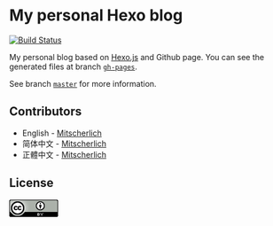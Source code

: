 # My personal Hexo blog
<!-- Markdown snippet -->
[![Build Status](https://travis-ci.org/Mitscherlich/blog.svg?branch=master)](https://travis-ci.org/Mitscherlich/blog)

My personal blog based on [Hexo.js](https://hexo.io) and Github page. You can see the generated files at branch [`gh-pages`](https://github.com/Mitscherlich/blog/tree/master).

See branch [`master`](https://github.com/Mitscherlich/blog/) for more information.

## Contributors

- English - [Mitscherlich](https://github.com/Mitscherlich)
- 简体中文 - [Mitscherlich](https://github.com/Mitscherlich)
- 正體中文 - [Mitscherlich](https://github.com/Mitscherlich)

## License

[![Creative Commons License](assets/messages/CC-BY-4.0.png)](https://creativecommons.org/licenses/by/4.0/)
